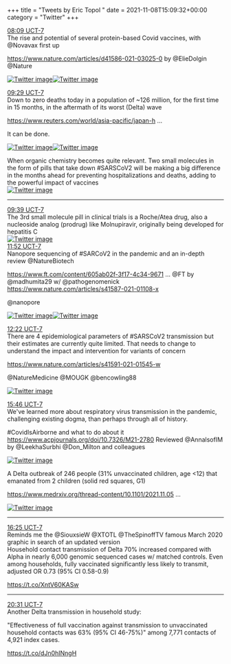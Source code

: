 +++
title = "Tweets by Eric Topol " 
date = 2021-11-08T15:09:32+00:00
category = "Twitter"
+++
<div class="tweet"> 
<div class="profile"> 
<a href="https://twitter.com/erictopol/status/1457726988865601541" target="_blank" rel="noreferer">08:09 UCT-7</a> 
</div> 
<div class="content"> 
The rise and potential of several protein-based Covid vaccines, with @Novavax first up

<a href="https://www.nature.com/articles/d41586-021-03025-0" target="_blank" rel="noreferer">https://www.nature.com/articles/d41586-021-03025-0</a> 
 by @ElieDolgin @Nature </div> 
<a href="/twitter/erictopol/images/FDrh-gUVkAMMtez.jpg"  ><img src="/twitter/erictopol/images/FDrh-gUVkAMMtez.jpg" alt="Twitter image" ></img></a><a href="/twitter/erictopol/images/FDriAKcVkAIBBMF.png"  ><img src="/twitter/erictopol/images/FDriAKcVkAIBBMF.png" alt="Twitter image" ></img></a></div> 
<div class="tweet"> 
<div class="profile"> 
<a href="https://twitter.com/erictopol/status/1457747107255701504" target="_blank" rel="noreferer">09:29 UCT-7</a> 
</div> 
<div class="content"> 
Down to zero deaths today in a population of ~126 million, for the first time in 15 months, in the aftermath of its worst (Delta) wave

<a href="https://www.reuters.com/world/asia-pacific/japan-has-zero-daily-covid-19-deaths-first-time-15-months-media-2021-11-08/?utm_campaign=KHN%3A%20First%20Edition&utm_medium=email&_hsmi=180277755&_hsenc=p2ANqtz-_NEK2hvm1v6MYTQdHF-MYW5E5AYEqL_fquHzI8oNO6IAbQi5fMvkAECYifYdCHURL805ksf4w40IttJONfkpsxH-JpWg&utm_content=180277755&utm_source=hs_email" target="_blank" rel="noreferer">https://www.reuters.com/world/asia-pacific/japan-h ...</a> 


It can be done. </div> 
<a href="/twitter/erictopol/images/FDr0lzKVQAQLfOj.jpg"  ><img src="/twitter/erictopol/images/FDr0lzKVQAQLfOj.jpg" alt="Twitter image" ></img></a><a href="/twitter/erictopol/images/FDr1KR3VkAAWCnE.jpg"  ><img src="/twitter/erictopol/images/FDr1KR3VkAAWCnE.jpg" alt="Twitter image" ></img></a></div> 
<div class="thread"> 
<div class="thread-content"> 
When organic chemistry becomes quite relevant. Two small molecules in the form of pills that take down #SARSCoV2 will be making a big difference in the months ahead for preventing hospitalizations and deaths, adding to the powerful impact of vaccines </div> 
<a href="/twitter/erictopol/images/FDm_dcrUYAgSvWN.jpg"  ><img src="/twitter/erictopol/images/FDm_dcrUYAgSvWN.jpg" alt="Twitter image" ></img></a><hr><div class="profile"> 
<a href="https://twitter.com/erictopol/status/1457749671900680193" target="_blank" rel="noreferer">09:39 UCT-7</a> 
</div> 
<div class="content"> 
The 3rd small molecule pill in clinical trials is a Roche/Atea drug, also a nucleoside analog (prodrug) like Molnupiravir, originally being developed for hepatitis C </div> 
<a href="/twitter/erictopol/images/FDr2ZcjVEAQD0kv.jpg"  ><img src="/twitter/erictopol/images/FDr2ZcjVEAQD0kv.jpg" alt="Twitter image" ></img></a></div> 
<div class="tweet"> 
<div class="profile"> 
<a href="https://twitter.com/erictopol/status/1457783170892324870" target="_blank" rel="noreferer">11:52 UCT-7</a> 
</div> 
<div class="content"> 
Nanopore sequencing of #SARCoV2 in the pandemic and an in-depth review @NatureBiotech 

<a href="https://www.ft.com/content/605ab02f-3f17-4c34-9671-c33b9d181222" target="_blank" rel="noreferer">https://www.ft.com/content/605ab02f-3f17-4c34-9671 ...</a> 
 @FT by @madhumita29 w/ @pathogenomenick  <a href="https://www.nature.com/articles/s41587-021-01108-x" target="_blank" rel="noreferer">https://www.nature.com/articles/s41587-021-01108-x</a> 


@nanopore </div> 
<a href="/twitter/erictopol/images/FDsUtKOUcAEZ4aL.jpg"  ><img src="/twitter/erictopol/images/FDsUtKOUcAEZ4aL.jpg" alt="Twitter image" ></img></a><a href="/twitter/erictopol/images/FDsUwnTVcAADdOh.jpg"  ><img src="/twitter/erictopol/images/FDsUwnTVcAADdOh.jpg" alt="Twitter image" ></img></a></div> 
<div class="tweet"> 
<div class="profile"> 
<a href="https://twitter.com/erictopol/status/1457790683213799425" target="_blank" rel="noreferer">12:22 UCT-7</a> 
</div> 
<div class="content"> 
There are 4 epidemiological parameters of #SARSCoV2 transmission but their estimates are currently quite limited. That needs to change to understand the impact and intervention for variants of concern

<a href="https://www.nature.com/articles/s41591-021-01545-w" target="_blank" rel="noreferer">https://www.nature.com/articles/s41591-021-01545-w</a> 


@NatureMedicine @MOUGK @bencowling88 </div> 
<a href="/twitter/erictopol/images/FDsbZ-IVUAENUIy.jpg"  ><img src="/twitter/erictopol/images/FDsbZ-IVUAENUIy.jpg" alt="Twitter image" ></img></a></div> 
<div class="tweet"> 
<div class="profile"> 
<a href="https://twitter.com/erictopol/status/1457841894327656456" target="_blank" rel="noreferer">15:46 UCT-7</a> 
</div> 
<div class="content"> 
We've learned more about respiratory virus transmission in the pandemic, challenging existing dogma, than perhaps through all of history. 

#CovidIsAirborne and what to do about it <a href="https://www.acpjournals.org/doi/10.7326/M21-2780" target="_blank" rel="noreferer">https://www.acpjournals.org/doi/10.7326/M21-2780</a> 
 Reviewed @AnnalsofIM by @LeekhaSurbhi @Don_Milton and colleagues </div> 
<a href="/twitter/erictopol/images/FDtKNIbVgAMCZ3X.jpg"  ><img src="/twitter/erictopol/images/FDtKNIbVgAMCZ3X.jpg" alt="Twitter image" ></img></a></div> 
<div class="thread"> 
<div class="thread-content"> 
A Delta outbreak of 246 people (31% unvaccinated children, age &lt;12) that emanated from 2 children (solid red squares, G1)

<a href="https://www.medrxiv.org/thread-content/10.1101/2021.11.05.21265712v1" target="_blank" rel="noreferer">https://www.medrxiv.org/thread-content/10.1101/2021.11.05 ...</a> 
 </div> 
<a href="/twitter/erictopol/images/FDsyWiaVEAIqHcQ.jpg"  ><img src="/twitter/erictopol/images/FDsyWiaVEAIqHcQ.jpg" alt="Twitter image" ></img></a><hr><div class="profile"> 
<a href="https://twitter.com/erictopol/status/1457851872736264199" target="_blank" rel="noreferer">16:25 UCT-7</a> 
</div> 
<div class="content"> 
Reminds me the @SiouxsieW @XTOTL @TheSpinoffTV famous March 2020 graphic in search of an updated version </div> 
</div> 
<div class="thread"> 
<div class="thread-content"> 
Household contact transmission of Delta 70% increased compared with Alpha in nearly 6,000 genomic sequenced cases w/ matched controls. Even among households, fully vaccinated significantly less likely to transmit, adjusted OR 0.73 (95% CI 0.58-0.9) 

https://t.co/XntV60KASw</div> 
<hr><div class="profile"> 
<a href="https://twitter.com/erictopol/status/1457913612765253634" target="_blank" rel="noreferer">20:31 UCT-7</a> 
</div> 
<div class="content"> 
Another Delta transmission in household study:

"Effectiveness of full vaccination against transmission to unvaccinated household contacts was 63% (95% CI 46-75%)" among 7,771 contacts of 4,921 index cases.

https://t.co/dJn0hINngH</div> 
</div> 


